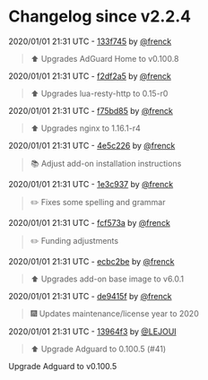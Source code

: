# Changelog since v2.2.4

2020/01/01 21:31 UTC - [133f745](https://github.com/hassio-addons/addon-adguard-home/commit/133f74596be0f2a79f5741b766c96254171c8e3f) by [@frenck](https://github.com/frenck)
> :arrow_up: Upgrades AdGuard Home to v0.100.8 

2020/01/01 21:31 UTC - [f2df2a5](https://github.com/hassio-addons/addon-adguard-home/commit/f2df2a50037e8cb27f6d1fa3e0066fa89287429d) by [@frenck](https://github.com/frenck)
> :arrow_up: Upgrades lua-resty-http to 0.15-r0 

2020/01/01 21:31 UTC - [f75bd85](https://github.com/hassio-addons/addon-adguard-home/commit/f75bd85d8f88f6196a9f3392e1f857d6655c15bf) by [@frenck](https://github.com/frenck)
> :arrow_up: Upgrades nginx to 1.16.1-r4 

2020/01/01 21:31 UTC - [4e5c226](https://github.com/hassio-addons/addon-adguard-home/commit/4e5c226e9d92140eff3c3118cc2a5508aa37a1ef) by [@frenck](https://github.com/frenck)
> :books: Adjust add-on installation instructions 

2020/01/01 21:31 UTC - [1e3c937](https://github.com/hassio-addons/addon-adguard-home/commit/1e3c9374f2bb0aaf1babcd9345134b11f77d191c) by [@frenck](https://github.com/frenck)
> :pencil2: Fixes some spelling and grammar 

2020/01/01 21:31 UTC - [fcf573a](https://github.com/hassio-addons/addon-adguard-home/commit/fcf573adf8a452dcefbadf9eb2c09e3254ea0548) by [@frenck](https://github.com/frenck)
> :pencil2: Funding adjustments 

2020/01/01 21:31 UTC - [ecbc2be](https://github.com/hassio-addons/addon-adguard-home/commit/ecbc2be2e6f41323b0f602affc596cfd7bc89fc6) by [@frenck](https://github.com/frenck)
> :arrow_up: Upgrades add-on base image to v6.0.1 

2020/01/01 21:31 UTC - [de9415f](https://github.com/hassio-addons/addon-adguard-home/commit/de9415f045cf03113cef945474105f6ea2e5ffc0) by [@frenck](https://github.com/frenck)
> :fireworks: Updates maintenance/license year to 2020 

2020/01/01 21:31 UTC - [13964f3](https://github.com/hassio-addons/addon-adguard-home/commit/13964f32cbe88d5ca9df212df4632aaf25dbb769) by [@LEJOUI](https://github.com/LEJOUI)
> :arrow_up: Upgrade Adguard to 0.100.5 (#41)

Upgrade Adguard to v0.100.5 

